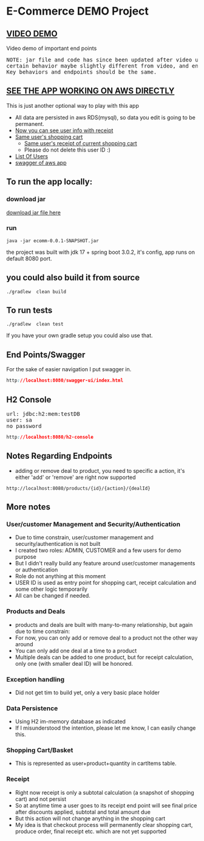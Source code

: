 # E-Commerce DEMO Project

## [VIDEO DEMO](https://youtu.be/KTrA1xwZHoU)
Video demo of important end points
<pre>
NOTE: jar file and code has since been updated after video upload,
certain behavior maybe slightly different from video, and end points are more than what's in video
Key behaviors and endpoints should be the same.
</pre>

## [SEE THE APP WORKING ON AWS DIRECTLY](http://ecomm.us-east-1.elasticbeanstalk.com/products)
This is just another optional way to play with this app
- All data are persisted in aws RDS(mysql), so data you edit is going to be permanent.
- [Now you can see user info with receipt](http://ecomm.us-east-1.elasticbeanstalk.com/users/25ea3aea-b62f-4641-a0a8-29ccfd490150)
- [Same user's shopping cart](http://ecomm.us-east-1.elasticbeanstalk.com/users/25ea3aea-b62f-4641-a0a8-29ccfd490150/cart)
  - [Same user's receipt of current shopping cart](http://ecomm.us-east-1.elasticbeanstalk.com/users/25ea3aea-b62f-4641-a0a8-29ccfd490150/receipt)
  - Please do not delete this user ID :)
- [List Of Users](http://ecomm.us-east-1.elasticbeanstalk.com/users)
- [swagger of aws app](http://ecomm.us-east-1.elasticbeanstalk.com/swagger-ui/index.html#/)

## To run the app locally:
### download jar
[download jar file here](https://drive.google.com/file/d/1BteQPivoD9LDrbWMRcCYzPQ2FzQf6Xzo/view?usp=share_link)
### run
```shell
java -jar ecomm-0.0.1-SNAPSHOT.jar
```
the project was built with jdk 17 + spring boot 3.0.2, it's config, app runs on default 8080 port.
## you could also build it from source
```shell
./gradlew  clean build
```
## To run tests
```shell
./gradlew  clean test
```
If you have your own gradle setup you could also use that.
## End Points/Swagger
For the sake of easier navigation I put swagger in.
```css
http://localhost:8080/swagger-ui/index.html
```
## H2 Console
<pre>
url: jdbc:h2:mem:testDB
user: sa
no password
</pre>
```css
http://localhost:8080/h2-console
```

## Notes Regarding Endpoints
- adding or remove deal to product, you need to specific a action, it's either 'add' or 'remove' are right now supported
```shell
http://localhost:8080/products/{id}/{action}/{dealId}
```

## More notes
### User/customer Management and Security/Authentication
- Due to time constrain, user/customer management and security/authentication is not built
- I created two roles: ADMIN, CUSTOMER and a few users for demo purpose
- But I didn't really build any feature around user/customer managements or authentication
- Role do not anything at this moment
- USER ID is used as entry point for shopping cart, receipt calculation and some other logic temporarily
- All can be changed if needed.

### Products and Deals
- products and deals are built with many-to-many relationship, but again due to time constrain:
- For now, you can only add or remove deal to a product not the other way around
- You can only add one deal at a time to a product
- Multiple deals can be added to one product, but for receipt calculation, only one (with smaller deal ID) will be honored.

### Exception handling
- Did not get tim to build yet, only a very basic place holder

### Data Persistence
- Using H2 im-memory database as indicated
- If I misunderstood the intention, please let me know, I can easily change this.

### Shopping Cart/Basket
- This is represented as user+product+quantity in cartItems table.

### Receipt
- Right now receipt is only a subtotal calculation (a snapshot of shopping cart) and not persist
- So at anytime time a user goes to its receipt end point will see final price after discounts applied, subtotal and total amount due
- But this action will not change anything in the shopping cart
- My idea is that checkout process will permanently clear shopping cart, produce order, final receipt etc. which are not yet supported

